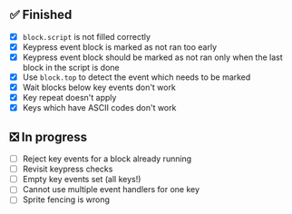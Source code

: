 ## ✅ Finished

- [x] `block.script` is not filled correctly
- [x] Keypress event block is marked as not ran too early
- [x] Keypress event block should be marked as not ran only when the last block in the script is done
- [x] Use `block.top` to detect the event which needs to be marked
- [x] Wait blocks below key events don't work
- [x] Key repeat doesn't apply
- [x] Keys which have ASCII codes don't work

## ❎ In progress

- [ ] Reject key events for a block already running
- [ ] Revisit keypress checks
- [ ] Empty key events set (all keys!)
- [ ] Cannot use multiple event handlers for one key
- [ ] Sprite fencing is wrong
